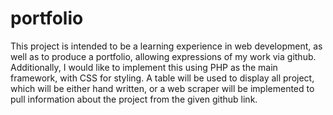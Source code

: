 # portfolio
This project is intended to be a learning experience in web development, as well as to produce a portfolio, allowing expressions of my work via github. 
Additionally, I would like to implement this using PHP as the main framework, with CSS for styling. A table will be used to display all project, which will be either
hand written, or a web scraper will be implemented to pull information about the project from the given github link.
